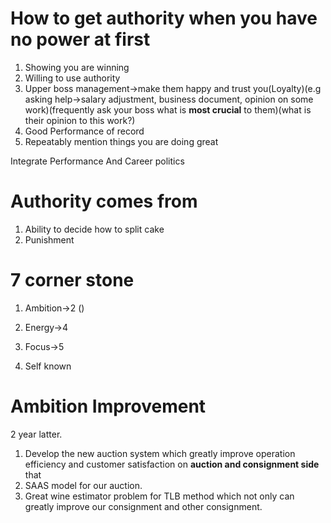 # How to get authority when you have no power at first
1. Showing you are winning
2. Willing to use authority
3. Upper boss management->make them happy and trust you(Loyalty)(e.g asking help->salary adjustment, business document, opinion on some work)(frequently ask your boss what is **most crucial** to them)(what is their opinion to this work?)
4. Good Performance of record
5. Repeatably mention things you are doing great

Integrate Performance And Career politics


# Authority comes from
1. Ability to decide how to split cake
2. Punishment


# 7 corner stone
1. Ambition->2 ()
2. Energy->4
3. Focus->5

4. Self known


# Ambition Improvement
2 year latter.

1. Develop the new auction system which greatly improve operation efficiency and customer satisfaction on **auction and consignment side** that 
2. SAAS model for our auction.
3. Great wine estimator problem for TLB method which not only can greatly improve our consignment and other consignment.